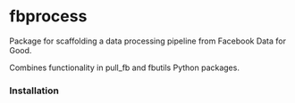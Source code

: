 # fbprocess

Package for scaffolding a data processing pipeline from Facebook Data for Good.

Combines functionality in pull_fb and fbutils Python packages.

### Installation
